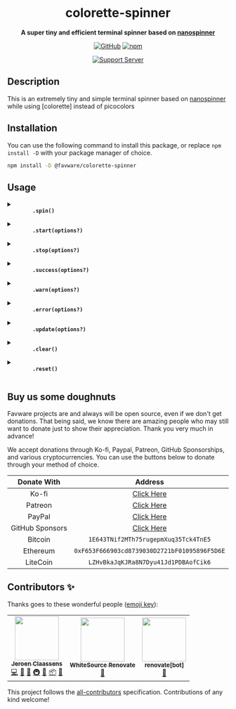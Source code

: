 <div align="center">

# colorette-spinner

**A super tiny and efficient terminal spinner based on [nanospinner]**

[![GitHub](https://img.shields.io/github/license/favware/colorette-spinner)](https://github.com/favware/colorette-spinner/blob/main/LICENSE)
[![npm](https://img.shields.io/npm/v/@favware/colorette-spinner?color=crimson&logo=npm)](https://www.npmjs.com/package/@favware/colorette-spinner)

[![Support Server](https://discord.com/api/guilds/512303595966824458/embed.png?style=banner2)](https://join.favware.tech)

</div>

## Description

This is an extremely tiny and simple terminal spinner based on [nanospinner]
while using [colorette] instead of picocolors

## Installation

You can use the following command to install this package, or replace
`npm install -D` with your package manager of choice.

```sh
npm install -D @favware/colorette-spinner
```

## Usage

<details>
  <summary>
    <b>
      <code>
        .spin()
      </code>
    </b>
  </summary>

Looping over `spin` method will animate a given spinner.

```js
setInterval(() => {
  spinner.spin();
}, 25);
```

</details>

<details>
  <summary>
    <b>
      <code>
        .start(options?)
      </code>
    </b>
  </summary>

In order to start the spinner call `start`. This will perform drawing the
spinning animation

```js
spinner.start();
spinner.start({ text: 'Start', color: 'yellow' });
```

</details>

<details>
  <summary>
    <b>
      <code>
        .stop(options?)
      </code>
    </b>
  </summary>

In order to stop the spinner call `stop`. This will finish drawing the spinning
animation and return to new line.

```js
spinner.stop();
spinner.stop({ text: 'Done!', mark: ':O', color: 'magenta' });
```

</details>

<details>
  <summary>
    <b>
      <code>
        .success(options?)
      </code>
    </b>
  </summary>

Use `success` call to stop the spinning animation and replace the spinning
symbol with check mark character to indicate successful completion.

```js
spinner.success();
spinner.success({ text: 'Successful!', mark: ':)' });
```

</details>

<details>
  <summary>
    <b>
      <code>
        .warn(options?)
      </code>
    </b>
  </summary>

Use `warn` call to stop the spinning animation and replace the spinning symbol
with warn mark character to indicate warning completion.

```js
spinner.warn();
spinner.warn({ text: 'Warning!', mark: ':|' });
```

</details>

<details>
  <summary>
    <b>
      <code>
        .error(options?)
      </code>
    </b>
  </summary>

Use `error` call to stop the spinning animation and replace the spinning symbol
with cross character to indicate error completion.

```js
spinner.error();
spinner.error({ text: 'Error!', mark: ':(' });
```

</details>

<details>
  <summary>
    <b>
      <code>
        .update(options?)
      </code>
    </b>
  </summary>

Use `update` call to dynamically change

```js
spinner.update({
  text: 'Run test',
  color: 'white',
  stream: process.stdout,
  frames: ['.', 'o', '0', '@', '*'],
  interval: 100
});
```

</details>

<details>
  <summary>
    <b>
      <code>
        .clear()
      </code>
    </b>
  </summary>

Clears the spinner`s output

```js
spinner.clear();
```

</details>

<details>
  <summary>
    <b>
      <code>
        .reset()
      </code>
    </b>
  </summary>

In order to reset the spinner to its initial frame do:

```js
spinner.reset();
```

</details>

## Buy us some doughnuts

Favware projects are and always will be open source, even if we don't get
donations. That being said, we know there are amazing people who may still want
to donate just to show their appreciation. Thank you very much in advance!

We accept donations through Ko-fi, Paypal, Patreon, GitHub Sponsorships, and
various cryptocurrencies. You can use the buttons below to donate through your
method of choice.

|   Donate With   |                      Address                      |
| :-------------: | :-----------------------------------------------: |
|      Ko-fi      |  [Click Here](https://donate.favware.tech/kofi)   |
|     Patreon     | [Click Here](https://donate.favware.tech/patreon) |
|     PayPal      | [Click Here](https://donate.favware.tech/paypal)  |
| GitHub Sponsors |  [Click Here](https://github.com/sponsors/Favna)  |
|     Bitcoin     |       `1E643TNif2MTh75rugepmXuq35Tck4TnE5`        |
|    Ethereum     |   `0xF653F666903cd8739030D2721bF01095896F5D6E`    |
|    LiteCoin     |       `LZHvBkaJqKJRa8N7Dyu41Jd1PDBAofCik6`        |

## Contributors ✨

Thanks goes to these wonderful people
([emoji key](https://allcontributors.org/docs/en/emoji-key)):

<!-- ALL-CONTRIBUTORS-LIST:START - Do not remove or modify this section -->
<!-- prettier-ignore-start -->
<!-- markdownlint-disable -->
<table>
  <tr>
    <td align="center"><a href="https://favware.tech/"><img src="https://avatars3.githubusercontent.com/u/4019718?v=4?s=100" width="100px;" alt=""/><br /><sub><b>Jeroen Claassens</b></sub></a><br /><a href="https://github.com/favware/colorette-spinner/commits?author=favna" title="Code">💻</a> <a href="#design-favna" title="Design">🎨</a> <a href="#ideas-favna" title="Ideas, Planning, & Feedback">🤔</a> <a href="#infra-favna" title="Infrastructure (Hosting, Build-Tools, etc)">🚇</a> <a href="#maintenance-favna" title="Maintenance">🚧</a> <a href="#platform-favna" title="Packaging/porting to new platform">📦</a> <a href="#projectManagement-favna" title="Project Management">📆</a></td>
    <td align="center"><a href="https://renovate.whitesourcesoftware.com/"><img src="https://avatars.githubusercontent.com/u/25180681?v=4?s=100" width="100px;" alt=""/><br /><sub><b>WhiteSource Renovate</b></sub></a><br /><a href="#maintenance-renovate-bot" title="Maintenance">🚧</a></td>
    <td align="center"><a href="https://github.com/apps/renovate"><img src="https://avatars.githubusercontent.com/in/2740?v=4?s=100" width="100px;" alt=""/><br /><sub><b>renovate[bot]</b></sub></a><br /><a href="#maintenance-renovate[bot]" title="Maintenance">🚧</a></td>
  </tr>
</table>

<!-- markdownlint-restore -->
<!-- prettier-ignore-end -->

<!-- ALL-CONTRIBUTORS-LIST:END -->

This project follows the
[all-contributors](https://github.com/all-contributors/all-contributors)
specification. Contributions of any kind welcome!

[nanospinner]: https://github.com/usmanyunusov/nanospinner
